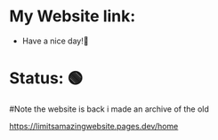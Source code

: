 # My Website link: 
- Have a nice day!🤩

# Status: 🟢

#Note the website is back i made an archive of the old

https://limitsamazingwebsite.pages.dev/home
